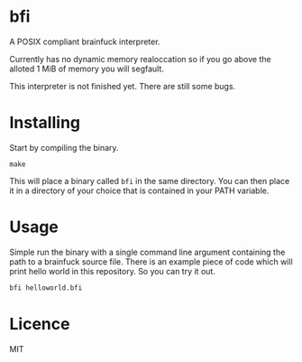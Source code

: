 # bfi

A POSIX compliant brainfuck interpreter.

Currently has no dynamic memory realoccation so if you go above the alloted 1 MiB of memory 
you will segfault.

This interpreter is not finished yet. There are still some bugs.

# Installing

Start by compiling the binary.

```
make
```

This will place a binary called `bfi` in the same directory. You can then place it in a 
directory of your choice that is contained in your PATH variable.

# Usage
Simple run the binary with a single command line argument containing the path to a brainfuck source file.
There is an example piece of code which will print hello world in this repository. So you can try it out.

```bash
bfi helloworld.bfi
```


# Licence

MIT

